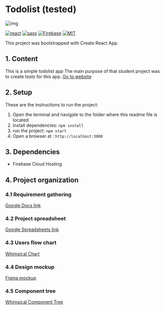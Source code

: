 # Todolist (tested)

![img](https://cdn.dribbble.com/users/427368/screenshots/11475057/dribbble.jpg?compress=1&resize=800x600)

[![react](https://img.shields.io/badge/React-20232A?style=for-the-badge&logo=react&logoColor=61DAFB)](https://reactjs.org/)
[![sass](https://img.shields.io/badge/Sass-CC6699?style=for-the-badge&logo=sass&logoColor=white)](https://sass-lang.com/)
[![Firebase](https://img.shields.io/badge/firebase-%23039BE5.svg?style=for-the-badge&logo=firebase)](https://firebase.google.com/)
[![MIT](https://camo.githubusercontent.com/3dbcfa4997505c80ef928681b291d33ecfac2dabf563eb742bb3e269a5af909c/68747470733a2f2f696d672e736869656c64732e696f2f6769746875622f6c6963656e73652f496c65726961796f2f6d61726b646f776e2d6261646765733f7374796c653d666f722d7468652d6261646765)](https://professionalprograms.mit.edu/?utm_source=google&utm_medium=cpc&utm_campaign=MIT_BRAND_PROTECTION&utm_medium=ppc&utm_term=massachusetts%20institute%20of%20technology%20mit&utm_campaign=MIT_BRAND_PROTECTION&utm_source=adwords&hsa_mt=e&hsa_src=g&hsa_tgt=kwd-325879874370&hsa_acc=2660252290&hsa_ad=406000382319&hsa_cam=8546883354&hsa_kw=massachusetts%20institute%20of%20technology%20mit&hsa_net=adwords&hsa_ver=3&hsa_grp=85551586934&gclid=CjwKCAjwr56IBhAvEiwA1fuqGvMJK9N0hVJ40ns4Qil_4byBgG-0AKpD5gEImBRlcJ1cmbHUsDzoohoCMK4QAvD_BwE)

This project was bootstrapped with Create React App.

## 1. Content

This is a simple todolist app
The main purpose of that student project was to create tests for this app.
[Go to website](https://npa-todolist-tested.web.app/)

## 2. Setup

These are the instructions to run the project:

1. Open the terminal and navigate to the folder where this readme file is located.
2. Install dependencies:
   `npm install`
3. run the project:
   `npm start`
4. Open a browser at : `http://localhost:3000`

## 3. Dependencies

- Firebase Cloud Hosting

## 4. Project organization

### 4.1 Requirement gathering

[Google Docs link](https://docs.google.com/document/d/1yCX6XpY8BtiC9fN7t8o1rogJ8eFWRKhhyz-oxHtSvXc/edit)

### 4.2 Project spreadsheet

[Google Spreadsheets link](https://docs.google.com/spreadsheets/d/1262Gu4JZUqv3qPj6ADZDTY9Xxog48dwoS8HCcSd7KXM/edit#gid=722109281)

### 4.3 Users flow chart

[Whimsical Chart](https://whimsical.com/clement-cardona-users-flow-Dorj7KtwNXszoysY8H6CXo)

### 4.4 Design mockup

[Figma mockup](https://www.figma.com/file/HZuoOtPcawYbHQZQLp6ZiZ/TodoList-test?node-id=0%3A1)

### 4.5 Component tree

[Whimsical Component Tree](https://whimsical.com/clement-cardona-component-tree-Nzgy47NK4XokZvQSsBk3yA)
